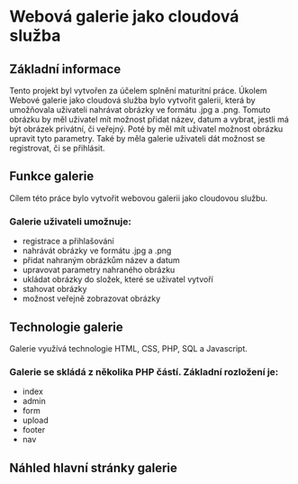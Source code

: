 # Webová galerie jako cloudová služba
## Základní informace
Tento projekt byl vytvořen za účelem splnění maturitní práce. Úkolem Webové galerie jako cloudová služba bylo vytvořit galerii, která by umožňovala uživateli nahrávat obrázky ve formátu .jpg a .png. Tomuto obrázku by měl uživatel mít možnost přidat název, datum a vybrat, jestli má být obrázek privátní, či veřejný. Poté by měl mít uživatel možnost obrázku upravit tyto parametry. Také by měla galerie uživateli dát možnost se registrovat, či se přihlásit.
## Funkce galerie
Cílem této práce bylo vytvořit webovou galerii jako cloudovou službu. 
### Galerie uživateli umožnuje:
- registrace a přihlašování
- nahrávát obrázky ve formátu .jpg a .png
- přidat nahraným obrázkům název a datum 
- upravovat parametry nahraného obrázku
- ukládat obrázky do složek, které se uživatel vytvoří
- stahovat obrázky
- možnost veřejně zobrazovat obrázky

## Technologie galerie
Galerie využívá technologie HTML, CSS, PHP, SQL a Javascript.
### Galerie se skládá z několika PHP částí. Základní rozložení je:
- index
- admin
- form
- upload
- footer
- nav

## Náhled hlavní stránky galerie
